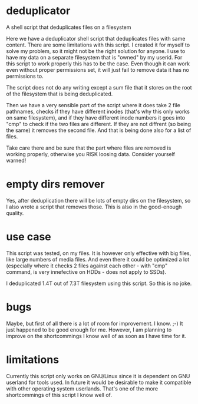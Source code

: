 # deduplicator
A shell script that deduplicates files on a filesystem

Here we have a deduplicator shell script that deduplicates files with same content.
There are some limitations with this script. I created it for myself to solve my problem,
so it might not be the right solution for anyone. I use to have my data on a separate
filesystem that is "owned" by my userid. For this script to work properly this has to be the case.
Even though it can work even without proper permissions set,
it will just fail to remove data it has no permissions to.

The script does not do any writing except a sum file that it stores on the root of the
filesystem that is being deduplicated.

Then we have a very sensible part of the script where it does take 2 file pathnames,
checks if they have different inodes (that's why this only works on same filesystem),
and if they have different inode numbers it goes into "cmp" to check if the two files
are different. If they are not diffrent (so being the same) it removes the second file.
And that is being done also for a list of files.

Take care there and be sure that the part where files are removed is working properly,
otherwise you RISK loosing data. Consider yourself warned!

# empty dirs remover
Yes, after deduplication there will be lots of empty dirs on the filesystem,
so I also wrote a script that removes those. This is also in the good-enough quality.

# use case
This script was tested, on my files. It is however only effective with big files, like
large numbers of media files. And even there it could be optimized a lot (especially 
where it checks 2 files against each other - with "cmp" command, is very innefective
on HDDs - does not apply to SSDs).

I deduplicated 1.4T out of 7.3T filesystem using this script. So this is no joke.

# bugs
Maybe, but first of all there is a lot of room for improvement. I know. ;-)
It just happened to be good enough for me. However, I am planning to improve
on the shortcommings I know well of as soon as I have time for it.

# limitations
Currently this script only works on GNU/Linux since it is dependent on GNU
userland for tools used. In future it would be desirable to make it compatible
with other operating system userlands. That's one of the more shortcommings
of this script I know well of.